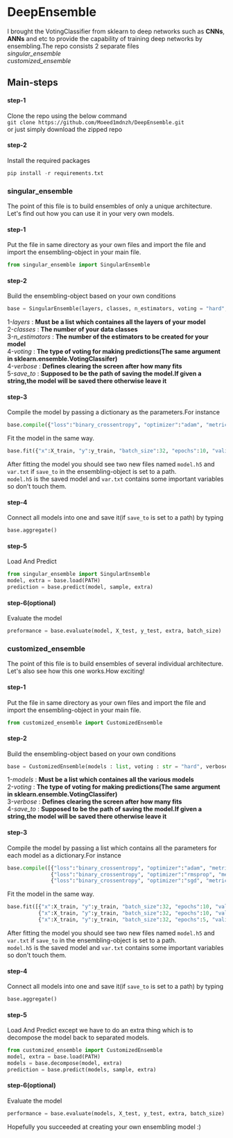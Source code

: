 # DeepEnsemble
I brought the VotingClassifier from sklearn to deep networks such as **CNNs**, **ANNs** and etc to provide the capability of training deep networks by ensembling.The
repo consists 2 separate files <br /> *singular_ensemble* <br /> *customized_ensemble* <br />
## Main-steps
#### step-1
Clone the repo using the below command<br />
`git clone https://github.com/Moeed1mdnzh/DeepEnsemble.git`<br />
or just simply download the zipped repo
#### step-2
Install the required packages
```python
pip install -r requirements.txt 
``` 
### singular_ensemble
The point of this file is to build ensembles of only a unique architecture.<br />
Let's find out how you can use it in your very own models.
#### step-1
Put the file in same directory as your own files and import the file and import the ensembling-object in your main file.
```python
from singular_ensemble import SingularEnsemble
``` 
#### step-2
Build the ensembling-object based on your own conditions
```python
base = SingularEnsemble(layers, classes, n_estimators, voting = "hard", verbose = 2, save_to = False)
``` 
1-*layers* : **Must be a list which containes all the layers of your model**<br />
2-*classes* : **The number of your data classes**<br />
3-*n_estimators* : **The number of the estimators to be created for your model**<br />
4-*voting* : **The type of voting for making predictions(The same argument in sklearn.ensemble.VotingClassifer)**<br />
4-*verbose* : **Defines clearing the screen after how many fits**<br />
5-*save_to* : **Supposed to be the path of saving the model.If given a string,the model will be saved there otherwise leave it**<br />
#### step-3
Compile the model by passing a dictionary as the parameters.For instance
```python
base.compile({"loss":"binary_crossentropy", "optimizer":"adam", "metrics":["accuracy"]})
``` 
Fit the model in the same way.
```python
base.fit({"x":X_train, "y":y_train, "batch_size":32, "epochs":10, "validation_data":(X_test, y_test)})
``` 
After fitting the model you should see two new files named `model.h5` and `var.txt` if `save_to` in the ensembling-object is set to a path.<br />
`model.h5` is the saved model and `var.txt` contains some important variables so don't touch them.
#### step-4
Connect all models into one and save it(if `save_to` is set to a path) by typing
```python
base.aggregate()
``` 
#### step-5
Load And Predict
```python
from singular_ensemble import SingularEnsemble
model, extra = base.load(PATH)
prediction = base.predict(model, sample, extra)
```
#### step-6(optional)
Evaluate the model
```python
preformance = base.evaluate(model, X_test, y_test, extra, batch_size)
```
### customized_ensemble
The point of this file is to build ensembles of several individual architecture.<br />
Let's also see how this one works.How exciting!
#### step-1
Put the file in same directory as your own files and import the file and import the ensembling-object in your main file.
```python
from customized_ensemble import CustomizedEnsemble
``` 
#### step-2
Build the ensembling-object based on your own conditions
```python
base = CustomizedEnsemble(models : list, voting : str = "hard", verbose : int = 2, save_to = False)
``` 
1-*models* : **Must be a list which containes all the various models**<br />
2-*voting* : **The type of voting for making predictions(The same argument in sklearn.ensemble.VotingClassifer)**<br />
3-*verbose* : **Defines clearing the screen after how many fits**<br />
4-*save_to* : **Supposed to be the path of saving the model.If given a string,the model will be saved there otherwise leave it**<br />

#### step-3
Compile the model by passing a list which contains all the parameters for each model as a dictionary.For instance
```python
base.compile([{"loss":"binary_crossentropy", "optimizer":"adam", "metrics":["accuracy"]},
              {"loss":"binary_crossentropy", "optimizer":"rmsprop", "metrics":["accuracy"]},
              {"loss":"binary_crossentropy", "optimizer":"sgd", "metrics":["accuracy"]}])
``` 
Fit the model in the same way.
```python
base.fit([{"x":X_train, "y":y_train, "batch_size":32, "epochs":10, "validation_data":(X_test, y_test)},
          {"x":X_train, "y":y_train, "batch_size":32, "epochs":10, "validation_data":(X_test, y_test)},
          {"x":X_train, "y":y_train, "batch_size":32, "epochs":5, "validation_data":(X_test, y_test)}])
``` 
After fitting the model you should see two new files named `model.h5` and `var.txt` if `save_to` in the ensembling-object is set to a path.<br />
`model.h5` is the saved model and `var.txt` contains some important variables so don't touch them.
#### step-4
Connect all models into one and save it(if `save_to` is set to a path) by typing
```python
base.aggregate()
``` 
#### step-5
Load And Predict except we have to do an extra thing which is to decompose the model back to separated models.
```python
from customized_ensemble import CustomizedEnsemble
model, extra = base.load(PATH)
models = base.decompose(model, extra)
prediction = base.predict(models, sample, extra)
```
#### step-6(optional)
Evaluate the model
```python
performance = base.evaluate(models, X_test, y_test, extra, batch_size)
```
Hopefully you succeeded at creating your own ensembling model :)
